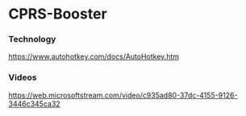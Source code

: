 # CPRS-Booster


### Technology
https://www.autohotkey.com/docs/AutoHotkey.htm


### Videos
https://web.microsoftstream.com/video/c935ad80-37dc-4155-9126-3446c345ca32
